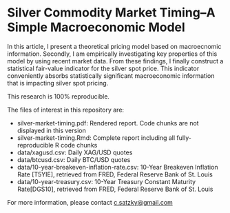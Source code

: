# Silver Commodity Market Timing–A Simple Macroeconomic Model

In this article, I present a theoretical pricing model based on macroecnomic information. Secondly, I am empirically investigating key properties of this model by using recent market data. From these findings, I finally construct a statistical fair-value indicator for the silver spot price. This indicator conveniently absorbs statistically significant macroeconomic information that is impacting silver spot pricing.

This research is 100% reproducible.

The files of interest in this repository are:

* silver-market-timing.pdf: Rendered report. Code chunks are not displayed in this version
* silver-market-timing.Rmd: Complete report including all fully-reproducible R code chunks
* data/xagusd.csv: Daily XAG/USD quotes
* data/btcusd.csv: Daily BTC/USD quotes
* data/10-year-breakeven-inflation-rate.csv: 10-Year Breakeven Inflation Rate [T5YIE], retrieved from FRED, Federal Reserve Bank of St. Louis
* data/10-year-treasury.csv: 10-Year Treasury Constant Maturity Rate[DGS10], retrieved from FRED, Federal Reserve Bank of St. Louis

For more information, please contact c.satzky@gmail.com
